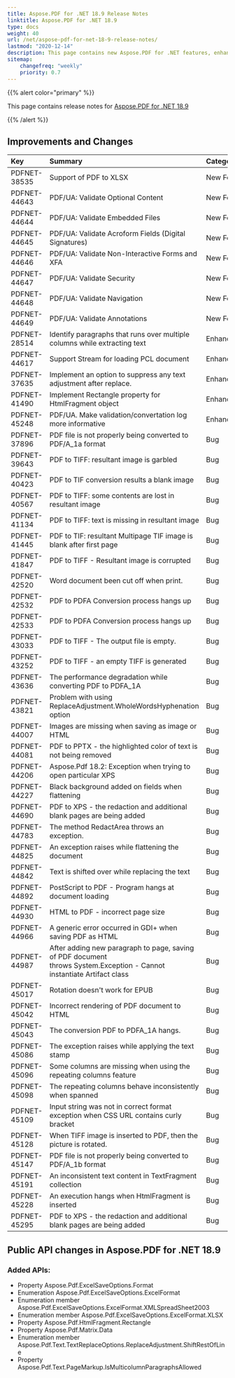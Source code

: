 ```yaml
---
title: Aspose.PDF for .NET 18.9 Release Notes
linktitle: Aspose.PDF for .NET 18.9
type: docs
weight: 40
url: /net/aspose-pdf-for-net-18-9-release-notes/
lastmod: "2020-12-14"
description: This page contains new Aspose.PDF for .NET features, enhancement, and bug fixes in 2018, version 18.9. 
sitemap:
    changefreq: "weekly"
    priority: 0.7
---
```


{{% alert color="primary" %}} 

This page contains release notes for [Aspose.PDF for .NET 18.9](https://www.nuget.org/packages/Aspose.Pdf/18.9.0)

{{% /alert %}} 

## Improvements and Changes

|**Key**|**Summary**|**Category**|
| :- | :- | :- |
|PDFNET-38535|Support of PDF to XLSX|New Feature|
|PDFNET-44643|PDF/UA: Validate Optional Content|New Feature|
|PDFNET-44644|PDF/UA: Validate Embedded Files|New Feature|
|PDFNET-44645|PDF/UA: Validate Acroform Fields (Digital Signatures)|New Feature|
|PDFNET-44646|PDF/UA: Validate Non-Interactive Forms and XFA|New Feature|
|PDFNET-44647|PDF/UA: Validate Security|New Feature|
|PDFNET-44648|PDF/UA: Validate Navigation|New Feature|
|PDFNET-44649|PDF/UA: Validate Annotations|New Feature|
|PDFNET-28514|Identify paragraphs that runs over multiple columns while extracting text|Enhancement|
|PDFNET-44617|Support Stream for loading PCL document|Enhancement|
|PDFNET-37635|Implement an option to suppress any text adjustment after replace.|Enhancement|
|PDFNET-41490|Implement Rectangle property for HtmlFragment object|Enhancement|
|PDFNET-45248|PDF/UA. Make validation/convertation log more informative|Enhancement|
|PDFNET-37896|PDF file is not properly being converted to PDF/A_1a format|Bug|
|PDFNET-39643|PDF to TIFF: resultant image is garbled|Bug|
|PDFNET-40423|PDF to TIF conversion results a blank image|Bug|
|PDFNET-40567|PDF to TIFF: some contents are lost in resultant image|Bug|
|PDFNET-41134|PDF to TIFF: text is missing in resultant image|Bug|
|PDFNET-41445|PDF to TIF: resultant Multipage TIF image is blank after first page|Bug|
|PDFNET-41847|PDF to TIFF - Resultant image is corrupted|Bug|
|PDFNET-42520|Word document been cut off when print.|Bug|
|PDFNET-42532|PDF to PDFA Conversion process hangs up|Bug|
|PDFNET-42533|PDF to PDFA Conversion process hangs up|Bug|
|PDFNET-43033|PDF to TIFF - The output file is empty.|Bug|
|PDFNET-43252|PDF to TIFF - an empty TIFF is generated|Bug|
|PDFNET-43636|The performance degradation while converting PDF to PDFA_1A|Bug|
|PDFNET-43821|Problem with using ReplaceAdjustment.WholeWordsHyphenation option|Bug|
|PDFNET-44007|Images are missing when saving as image or HTML|Bug|
|PDFNET-44081|PDF to PPTX - the highlighted color of text is not being removed|Bug|
|PDFNET-44206|Aspose.Pdf 18.2: Exception when trying to open particular XPS|Bug|
|PDFNET-44227|Black background added on fields when flattening|Bug|
|PDFNET-44690|PDF to XPS - the redaction and additional blank pages are being added|Bug|
|PDFNET-44783|The method RedactArea throws an exception.|Bug|
|PDFNET-44825|An exception raises while flattening the document|Bug|
|PDFNET-44842|Text is shifted over while replacing the text|Bug|
|PDFNET-44892|PostScript to PDF - Program hangs at document loading|Bug|
|PDFNET-44930|HTML to PDF - incorrect page size|Bug|
|PDFNET-44966|A generic error occurred in GDI+ when saving PDF as HTML|Bug|
|PDFNET-44987|After adding new paragraph to page, saving of PDF document <br>throws System.Exception - Cannot instantiate Artifact class|Bug|
|PDFNET-45017|Rotation doesn't work for EPUB|Bug|
|PDFNET-45042|Incorrect rendering of PDF document to HTML|Bug|
|PDFNET-45043|The conversion PDF to PDFA_1A hangs.|Bug|
|PDFNET-45086|The exception raises while applying the text stamp|Bug|
|PDFNET-45096|Some columns are missing when using the repeating columns feature|Bug|
|PDFNET-45098|The repeating columns behave inconsistently when spanned|Bug|
|PDFNET-45109|Input string was not in correct format exception when CSS URL contains curly bracket|Bug|
|PDFNET-45128|When TIFF image is inserted to PDF, then the picture is rotated.|Bug|
|PDFNET-45147|PDF file is not properly being converted to PDF/A_1b format|Bug|
|PDFNET-45191|An inconsistent text content in TextFragment collection|Bug|
|PDFNET-45228|An execution hangs when HtmlFragment is inserted|Bug|
|PDFNET-45295|PDF to XPS - the redaction and additional blank pages are being added|Bug|

## Public API changes in Aspose.PDF for .NET 18.9

### Added APIs:

* Property Aspose.Pdf.ExcelSaveOptions.Format                                  
* Enumeration Aspose.Pdf.ExcelSaveOptions.ExcelFormat                         
* Enumeration member Aspose.Pdf.ExcelSaveOptions.ExcelFormat.XMLSpreadSheet2003     
* Enumeration member Aspose.Pdf.ExcelSaveOptions.ExcelFormat.XLSX                        
* Property Aspose.Pdf.HtmlFragment.Rectangle                                   
* Property Aspose.Pdf.Matrix.Data                                              
* Enumeration member Aspose.Pdf.Text.TextReplaceOptions.ReplaceAdjustment.ShiftRestOfLine
* Property Aspose.Pdf.Text.PageMarkup.IsMulticolumnParagraphsAllowed

